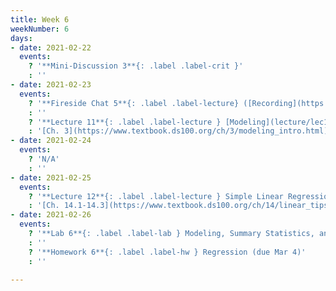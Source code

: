 ```yaml
---
title: Week 6
weekNumber: 6
days:
- date: 2021-02-22
  events:
    ? '**Mini-Discussion 3**{: .label .label-crit }'
    : ''
- date: 2021-02-23
  events:
    ? '**Fireside Chat 5**{: .label .label-lecture} ([Recording](https://youtu.be/nTS4-2NbHw8))'
    : ''
    ? '**Lecture 11**{: .label .label-lecture } [Modeling](lecture/lec11)'
    : '[Ch. 3](https://www.textbook.ds100.org/ch/3/modeling_intro.html)'
- date: 2021-02-24
  events:
    ? 'N/A'
    : ''
- date: 2021-02-25
  events:
    ? '**Lecture 12**{: .label .label-lecture } Simple Linear Regression'
    : '[Ch. 14.1-14.3](https://www.textbook.ds100.org/ch/14/linear_tips.html)'
- date: 2021-02-26
  events:
    ? '**Lab 6**{: .label .label-lab } Modeling, Summary Statistics, and Loss Functions (due Mar 4)'
    : ''
    ? '**Homework 6**{: .label .label-hw } Regression (due Mar 4)'
    : ''

---
```

